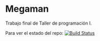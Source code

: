 # Megaman
Trabajo final de Taller de programación I.

Para ver el estado del repo: [![Build Status](https://travis-ci.org/czarnia/Megaman.svg?branch=master)](https://travis-ci.org/czarnia/Megaman)
